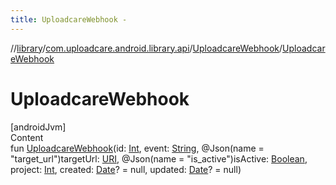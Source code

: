 ```yaml
---
title: UploadcareWebhook -
---
```

//[library](../../index.md)/[com.uploadcare.android.library.api](../index.md)/[UploadcareWebhook](index.md)/[UploadcareWebhook](-uploadcare-webhook.md)



# UploadcareWebhook  
[androidJvm]  
Content  
fun [UploadcareWebhook](-uploadcare-webhook.md)(id: [Int](https://kotlinlang.org/api/latest/jvm/stdlib/kotlin/-int/index.html), event: [String](https://kotlinlang.org/api/latest/jvm/stdlib/kotlin/-string/index.html), @Json(name = "target_url")targetUrl: [URI](https://developer.android.com/reference/kotlin/java/net/URI.html), @Json(name = "is_active")isActive: [Boolean](https://kotlinlang.org/api/latest/jvm/stdlib/kotlin/-boolean/index.html), project: [Int](https://kotlinlang.org/api/latest/jvm/stdlib/kotlin/-int/index.html), created: [Date](https://developer.android.com/reference/kotlin/java/util/Date.html)? = null, updated: [Date](https://developer.android.com/reference/kotlin/java/util/Date.html)? = null)  



